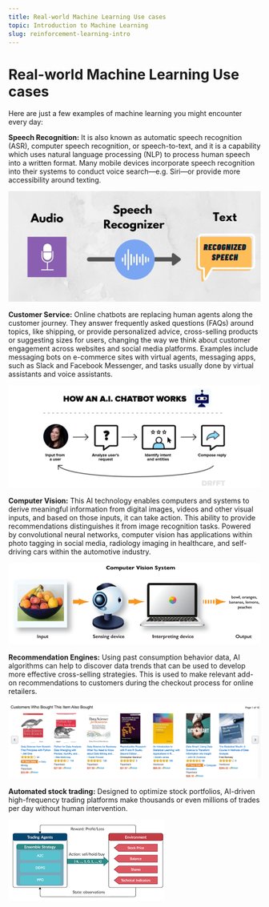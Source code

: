 ```yaml
---
title: Real-world Machine Learning Use cases
topic: Introduction to Machine Learning
slug: reinforcement-learning-intro
---
```


# Real-world Machine Learning Use cases

Here are just a few examples of machine learning you might encounter every day:

**Speech Recognition:** It is also known as automatic speech recognition (ASR), computer speech recognition, or speech-to-text, and it is a capability which uses natural language processing (NLP) to process human speech into a written format. Many mobile devices incorporate speech recognition into their systems to conduct voice search—e.g. Siri—or provide more accessibility around texting.

![Speech-Recognition](./images/speech-recognition.jpg)

**Customer Service:**  Online chatbots are replacing human agents along the customer journey. They answer frequently asked questions (FAQs) around topics, like shipping, or provide personalized advice, cross-selling products or suggesting sizes for users, changing the way we think about customer engagement across websites and social media platforms. Examples include messaging bots on e-commerce sites with virtual agents, messaging apps, such as Slack and Facebook Messenger, and tasks usually done by virtual assistants and voice assistants.

![Chat-bots](./images/how-chat-bots-works-example.png)

**Computer Vision:** This AI technology enables computers and systems to derive meaningful information from digital images, videos and other visual inputs, and based on those inputs, it can take action. This ability to provide recommendations distinguishes it from image recognition tasks. Powered by convolutional neural networks, computer vision has applications within photo tagging in social media, radiology imaging in healthcare, and self-driving cars within the automotive industry.

![Computer-Vision](./images/computer-vision.png)

**Recommendation Engines:** Using past consumption behavior data, AI algorithms can help to discover data trends that can be used to develop more effective cross-selling strategies. This is used to make relevant add-on recommendations to customers during the checkout process for online retailers.

![Recommendation-Sys](./images/amazon-recommendation-sys.png)

**Automated stock trading:** Designed to optimize stock portfolios, AI-driven high-frequency trading platforms make thousands or even millions of trades per day without human intervention.

![Stock-Trading](./images/stock-trading-rl-example.png)